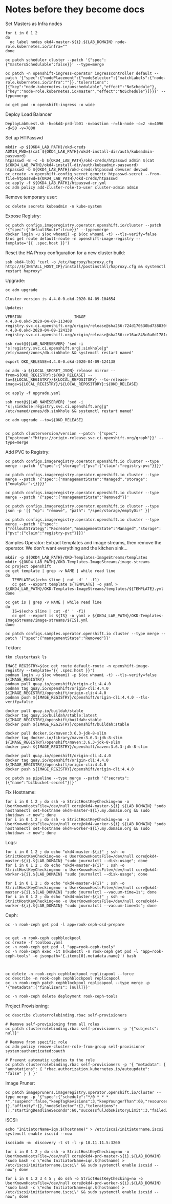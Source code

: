 # Notes before they become docs

Set Masters as Infra nodes

    for i in 0 1 2
    do
      oc label nodes okd4-master-${i}.${LAB_DOMAIN} node-role.kubernetes.io/infra=""
    done

    oc patch scheduler cluster --patch '{"spec":{"mastersSchedulable":false}}' --type=merge

    oc patch -n openshift-ingress-operator ingresscontroller default --patch '{"spec":{"nodePlacement":{"nodeSelector":{"matchLabels":{"node-role.kubernetes.io/infra":""}},"tolerations":[{"key":"node.kubernetes.io/unschedulable","effect":"NoSchedule"},{"key":"node-role.kubernetes.io/master","effect":"NoSchedule"}]}}}' --type=merge

    oc get pod -n openshift-ingress -o wide

Deploy Load Balancer

    DeployLabGuest.sh -h=okd4-prd-lb01 -n=bastion -r=lb-node -c=2 -m=4096 -d=50 -v=7000

Set up HTPasswd

    mkdir -p ${OKD4_LAB_PATH}/okd-creds
    ADMIN_PWD=$(cat ${OKD4_LAB_PATH}/okd4-install-dir/auth/kubeadmin-password)
    htpasswd -B -c -b ${OKD4_LAB_PATH}/okd-creds/htpasswd admin $(cat ${OKD4_LAB_PATH}/okd4-install-dir/auth/kubeadmin-password)
    htpasswd -b ${OKD4_LAB_PATH}/okd-creds/htpasswd devuser devpwd
    oc create -n openshift-config secret generic htpasswd-secret --from-file=htpasswd=${OKD4_LAB_PATH}/okd-creds/htpasswd
    oc apply -f ${OKD4_LAB_PATH}/htpasswd-cr.yml
    oc adm policy add-cluster-role-to-user cluster-admin admin

Remove temporary user:

    oc delete secrets kubeadmin -n kube-system

Expose Registry:

    oc patch configs.imageregistry.operator.openshift.io/cluster --patch '{"spec":{"defaultRoute":true}}' --type=merge
    docker login -u $(oc whoami) -p $(oc whoami -t) --tls-verify=false $(oc get route default-route -n openshift-image-registry --template='{{ .spec.host }}')

Reset the HA Proxy configuration for a new cluster build:

    ssh okd4-lb01 "curl -o /etc/haproxy/haproxy.cfg http://${INSTALL_HOST_IP}/install/postinstall/haproxy.cfg && systemctl restart haproxy"
    
Upgrade:

    oc adm upgrade 

    Cluster version is 4.4.0-0.okd-2020-04-09-104654

    Updates:

    VERSION                       IMAGE
    4.4.0-0.okd-2020-04-09-113408 registry.svc.ci.openshift.org/origin/release@sha256:724d170530bd738830f0ba370e74d94a22fc70cf1c017b1d1447d39ae7c3cf4f
    4.4.0-0.okd-2020-04-09-124138 registry.svc.ci.openshift.org/origin/release@sha256:ce16ac845c0a0d178149553a51214367f63860aea71c0337f25556f25e5b8bb3

    ssh root@${LAB_NAMESERVER} 'sed -i "s|registry.svc.ci.openshift.org|;sinkhole|g" /etc/named/zones/db.sinkhole && systemctl restart named'

    export OKD_RELEASE=4.4.0-0.okd-2020-04-09-124138

    oc adm -a ${LOCAL_SECRET_JSON} release mirror --from=${OKD_REGISTRY}:${OKD_RELEASE} --to=${LOCAL_REGISTRY}/${LOCAL_REPOSITORY} --to-release-image=${LOCAL_REGISTRY}/${LOCAL_REPOSITORY}:${OKD_RELEASE}

    oc apply -f upgrade.yaml

    ssh root@${LAB_NAMESERVER} 'sed -i "s|;sinkhole|registry.svc.ci.openshift.org|g" /etc/named/zones/db.sinkhole && systemctl restart named'

    oc adm upgrade --to=${OKD_RELEASE}


    oc patch clusterversion/version --patch '{"spec":{"upstream":"https://origin-release.svc.ci.openshift.org/graph"}}' --type=merge

Add PVC to Registry:

    
    oc patch configs.imageregistry.operator.openshift.io cluster --type merge --patch '{"spec":{"storage":{"pvc":{"claim":"registry-pvc"}}}}'

    oc patch configs.imageregistry.operator.openshift.io cluster --type merge --patch '{"spec":{"managementState":"Managed","storage":{"emptyDir":{}}}}'

    oc patch configs.imageregistry.operator.openshift.io cluster --type merge --patch '{"spec":{"managementState":"Removed"}}'

    oc patch configs.imageregistry.operator.openshift.io cluster --type json -p '[{ "op": "remove", "path": "/spec/storage/emptyDir" }]'

    oc patch configs.imageregistry.operator.openshift.io cluster --type merge --patch '{"spec":{"rolloutStrategy":"Recreate","managementState":"Managed","storage":{"pvc":{"claim":"registry-pvc"}}}}'

Samples Operator: Extract templates and image streams, then remove the operator.  We don't want everything and the kitchen sink...

    mkdir -p ${OKD4_LAB_PATH}/OKD-Templates-ImageStreams/templates
    mkdir ${OKD4_LAB_PATH}/OKD-Templates-ImageStreams/image-streams
    oc project openshift
    oc get template | grep -v NAME | while read line
    do
       TEMPLATE=$(echo $line | cut -d' ' -f1)
       oc get --export template ${TEMPLATE} -o yaml > ${OKD4_LAB_PATH}/OKD-Templates-ImageStreams/templates/${TEMPLATE}.yml
    done

    oc get is | grep -v NAME | while read line
    do
       IS=$(echo $line | cut -d' ' -f1)
       oc get --export is ${IS} -o yaml > ${OKD4_LAB_PATH}/OKD-Templates-ImageStreams/image-streams/${IS}.yml
    done

    oc patch configs.samples.operator.openshift.io cluster --type merge --patch '{"spec":{"managementState":"Removed"}}'

Tekton:

    tkn clustertask ls

    IMAGE_REGISTRY=$(oc get route default-route -n openshift-image-registry --template='{{ .spec.host }}')
    podman login -u $(oc whoami) -p $(oc whoami -t) --tls-verify=false ${IMAGE_REGISTRY}
    podman pull quay.io/openshift/origin-cli:4.4.0
    podman tag quay.io/openshift/origin-cli:4.4.0 ${IMAGE_REGISTRY}/openshift/origin-cli:4.4.0
    podman push ${IMAGE_REGISTRY}/openshift/origin-cli:4.4.0 --tls-verify=false

    docker pull quay.io/buildah/stable
    docker tag quay.io/buildah/stable:latest ${IMAGE_REGISTRY}/openshift/buildah:stable
    docker push ${IMAGE_REGISTRY}/openshift/buildah:stable

    docker pull docker.io/maven:3.6.3-jdk-8-slim
    docker tag docker.io/library/maven:3.6.3-jdk-8-slim ${IMAGE_REGISTRY}/openshift/maven:3.6.3-jdk-8-slim
    docker push ${IMAGE_REGISTRY}/openshift/maven:3.6.3-jdk-8-slim

    docker pull quay.io/openshift/origin-cli:4.4.0
    docker tag quay.io/openshift/origin-cli:4.4.0 ${IMAGE_REGISTRY}/openshift/origin-cli:4.4.0
    docker push ${IMAGE_REGISTRY}/openshift/origin-cli:4.4.0

    oc patch sa pipeline --type merge --patch '{"secrets":[{"name":"bitbucket-secret"}]}'

Fix Hostname:

    for i in 0 1 2 ; do ssh -o StrictHostKeyChecking=no -o UserKnownHostsFile=/dev/null core@okd4-master-${i}.${LAB_DOMAIN} "sudo hostnamectl set-hostname okd4-master-${i}.my.domain.org && sudo shutdown -r now"; done
    for i in 0 1 2 ; do ssh -o StrictHostKeyChecking=no -o UserKnownHostsFile=/dev/null core@okd4-worker-${i}.${LAB_DOMAIN} "sudo hostnamectl set-hostname okd4-worker-${i}.my.domain.org && sudo shutdown -r now"; done

Logs:

    for i in 0 1 2 ; do echo "okd4-master-${i}" ; ssh -o StrictHostKeyChecking=no -o UserKnownHostsFile=/dev/null core@okd4-master-${i}.${LAB_DOMAIN} "sudo journalctl --disk-usage"; done
    for i in 0 1 2 ; do echo "okd4-master-${i}" ; ssh -o StrictHostKeyChecking=no -o UserKnownHostsFile=/dev/null core@okd4-worker-${i}.${LAB_DOMAIN} "sudo journalctl --disk-usage"; done

    for i in 0 1 2 ; do echo "okd4-master-${i}" ; ssh -o StrictHostKeyChecking=no -o UserKnownHostsFile=/dev/null core@okd4-master-${i}.${LAB_DOMAIN} "sudo journalctl --vacuum-time=1s"; done
    for i in 0 1 2 ; do echo "okd4-master-${i}" ; ssh -o StrictHostKeyChecking=no -o UserKnownHostsFile=/dev/null core@okd4-worker-${i}.${LAB_DOMAIN} "sudo journalctl --vacuum-time=1s"; done

Ceph:

    oc -n rook-ceph get pod -l app=rook-ceph-osd-prepare


    oc get -n rook-ceph cephblockpool
    oc create -f toolbox.yaml
    oc -n rook-ceph get pod -l "app=rook-ceph-tools"
    oc -n rook-ceph exec -it $(kubectl -n rook-ceph get pod -l "app=rook-ceph-tools" -o jsonpath='{.items[0].metadata.name}') bash



    oc delete -n rook-ceph cephblockpool replicapool --force
    oc describe -n rook-ceph cephblockpool replicapool
    oc -n rook-ceph patch cephblockpool replicapool --type merge -p '{"metadata":{"finalizers": [null]}}'

    oc -n rook-ceph delete deployment rook-ceph-tools

Project Provisioning:

    oc describe clusterrolebinding.rbac self-provisioners

    # Remove self-provisioning from all roles
    oc patch clusterrolebinding.rbac self-provisioners -p '{"subjects": null}'

    # Remove from specific role
    oc adm policy remove-cluster-role-from-group self-provisioner system:authenticated:oauth

    # Prevent automatic updates to the role
    oc patch clusterrolebinding.rbac self-provisioners -p '{ "metadata": { "annotations": { "rbac.authorization.kubernetes.io/autoupdate": "false" } } }'

Image Pruner:

    oc patch imagepruners.imageregistry.operator.openshift.io/cluster --type merge -p '{"spec":{"schedule":"*/0 * * * *","suspend":false,"keepTagRevisions":3,"keepYoungerThan":60,"resources":{},"affinity":{},"nodeSelector":{},"tolerations":[],"startingDeadlineSeconds":60,"successfulJobsHistoryLimit":3,"failedJobsHistoryLimit":3}}'

iSCSI:

    echo "InitiatorName=iqn.$(hostname)" > /etc/iscsi/initiatorname.iscsi
    systemctl enable iscsid --now

    iscsiadm -m  discovery -t st -l -p 10.11.11.5:3260

    for i in 0 1 2 ; do ssh -o StrictHostKeyChecking=no -o UserKnownHostsFile=/dev/null core@okd4-prd-master-${i}.${LAB_DOMAIN} "sudo bash -c \"echo InitiatorName=iqn.$(hostname) > /etc/iscsi/initiatorname.iscsi\" && sudo systemctl enable iscsid --now"; done

    for i in 0 1 2 3 4 5 ; do ssh -o StrictHostKeyChecking=no -o UserKnownHostsFile=/dev/null core@okd4-prd-worker-${i}.${LAB_DOMAIN} "sudo bash -c \"echo InitiatorName=iqn.$(hostname) > /etc/iscsi/initiatorname.iscsi\" && sudo systemctl enable iscsid --now"; done
